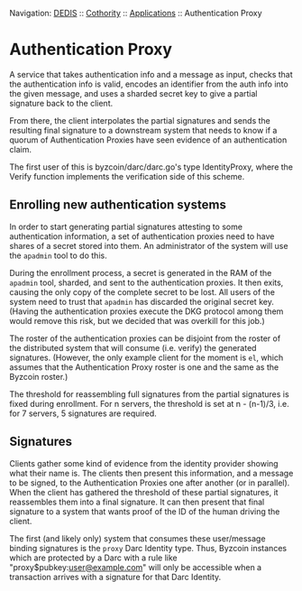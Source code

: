 Navigation: [DEDIS](https://github.com/dedis/doc/tree/master/README.md) ::
[Cothority](../README.md) ::
[Applications](../doc/Applications.md) ::
Authentication Proxy

# Authentication Proxy

A service that takes authentication info and a message as input, checks that the
authentication info is valid, encodes an identifier from the auth info into the
given message, and uses a sharded secret key to give a partial signature back
to the client.

From there, the client interpolates the partial signatures and sends the
resulting final signature to a downstream system that needs to know if a quorum
of Authentication Proxies have seen evidence of an authentication claim.

The first user of this is byzcoin/darc/darc.go's type IdentityProxy, where the
Verify function implements the verification side of this scheme.

## Enrolling new authentication systems

In order to start generating partial signatures attesting to some authentication
information, a set of authentication proxies need to have shares of a secret
stored into them. An administrator of the system will use the `apadmin` tool to do this.

During the enrollment process, a secret is generated in the RAM of the `apadmin`
tool, sharded, and sent to the authentication proxies. It then exits, causing the
only copy of the complete secret to be lost. All users of the system need
to trust that `apadmin` has discarded the original secret key. (Having the authentication
proxies execute the DKG protocol among them would remove this risk, but we
decided that was overkill for this job.)

The roster of the authentication proxies can be disjoint from the roster of
the distributed system that will consume (i.e. verify) the generated signatures.
(However, the only example client for the moment is `el`, which assumes that
the Authentication Proxy roster is one and the same as the Byzcoin roster.)

The threshold for reassembling full signatures from the partial signatures
is fixed during enrollment. For n servers, the threshold is set at
n - (n-1)/3, i.e. for 7 servers, 5 signatures are required.

## Signatures

Clients gather some kind of evidence from the identity provider showing what
their name is. The clients then present this information, and a message to be
signed, to the Authentication Proxies one after another (or in parallel).  When
the client has gathered the threshold of these partial signatures, it
reassembles them into a final signature. It can then present that final
signature to a system that wants proof of the ID of the human driving the
client.

The first (and likely only) system that consumes these user/message binding
signatures is the `proxy` Darc Identity type. Thus, Byzcoin instances which are
protected by a Darc with a rule like "proxy$pubkey:user@example.com" will only
be accessible when a transaction arrives with a signature for that Darc Identity.
